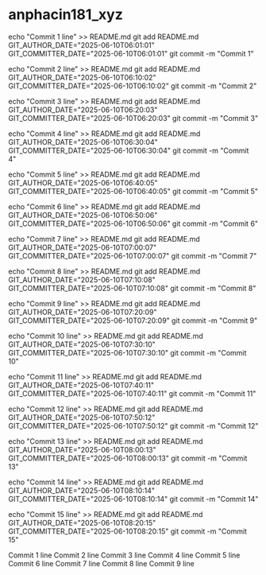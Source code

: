 # anphacin181_xyz
echo "Commit 1 line" >> README.md
git add README.md
GIT_AUTHOR_DATE="2025-06-10T06:01:01" GIT_COMMITTER_DATE="2025-06-10T06:01:01" git commit -m "Commit 1"

echo "Commit 2 line" >> README.md
git add README.md
GIT_AUTHOR_DATE="2025-06-10T06:10:02" GIT_COMMITTER_DATE="2025-06-10T06:10:02" git commit -m "Commit 2"

echo "Commit 3 line" >> README.md
git add README.md
GIT_AUTHOR_DATE="2025-06-10T06:20:03" GIT_COMMITTER_DATE="2025-06-10T06:20:03" git commit -m "Commit 3"

echo "Commit 4 line" >> README.md
git add README.md
GIT_AUTHOR_DATE="2025-06-10T06:30:04" GIT_COMMITTER_DATE="2025-06-10T06:30:04" git commit -m "Commit 4"

echo "Commit 5 line" >> README.md
git add README.md
GIT_AUTHOR_DATE="2025-06-10T06:40:05" GIT_COMMITTER_DATE="2025-06-10T06:40:05" git commit -m "Commit 5"

echo "Commit 6 line" >> README.md
git add README.md
GIT_AUTHOR_DATE="2025-06-10T06:50:06" GIT_COMMITTER_DATE="2025-06-10T06:50:06" git commit -m "Commit 6"

echo "Commit 7 line" >> README.md
git add README.md
GIT_AUTHOR_DATE="2025-06-10T07:00:07" GIT_COMMITTER_DATE="2025-06-10T07:00:07" git commit -m "Commit 7"

echo "Commit 8 line" >> README.md
git add README.md
GIT_AUTHOR_DATE="2025-06-10T07:10:08" GIT_COMMITTER_DATE="2025-06-10T07:10:08" git commit -m "Commit 8"

echo "Commit 9 line" >> README.md
git add README.md
GIT_AUTHOR_DATE="2025-06-10T07:20:09" GIT_COMMITTER_DATE="2025-06-10T07:20:09" git commit -m "Commit 9"

echo "Commit 10 line" >> README.md
git add README.md
GIT_AUTHOR_DATE="2025-06-10T07:30:10" GIT_COMMITTER_DATE="2025-06-10T07:30:10" git commit -m "Commit 10"

echo "Commit 11 line" >> README.md
git add README.md
GIT_AUTHOR_DATE="2025-06-10T07:40:11" GIT_COMMITTER_DATE="2025-06-10T07:40:11" git commit -m "Commit 11"

echo "Commit 12 line" >> README.md
git add README.md
GIT_AUTHOR_DATE="2025-06-10T07:50:12" GIT_COMMITTER_DATE="2025-06-10T07:50:12" git commit -m "Commit 12"

echo "Commit 13 line" >> README.md
git add README.md
GIT_AUTHOR_DATE="2025-06-10T08:00:13" GIT_COMMITTER_DATE="2025-06-10T08:00:13" git commit -m "Commit 13"

echo "Commit 14 line" >> README.md
git add README.md
GIT_AUTHOR_DATE="2025-06-10T08:10:14" GIT_COMMITTER_DATE="2025-06-10T08:10:14" git commit -m "Commit 14"

echo "Commit 15 line" >> README.md
git add README.md
GIT_AUTHOR_DATE="2025-06-10T08:20:15" GIT_COMMITTER_DATE="2025-06-10T08:20:15" git commit -m "Commit 15"

Commit 1 line
Commit 2 line
Commit 3 line
Commit 4 line
Commit 5 line
Commit 6 line
Commit 7 line
Commit 8 line
Commit 9 line
